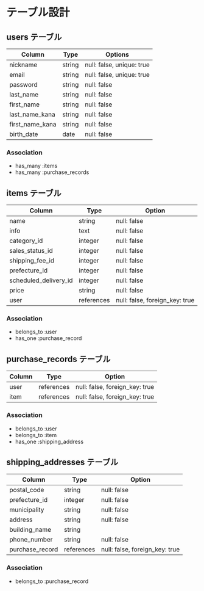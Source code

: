 # テーブル設計

## users テーブル

| Column          | Type    | Options                   |
| --------------- | ------- | ------------------------- |
| nickname        | string  | null: false, unique: true |
| email           | string  | null: false, unique: true |
| password        | string  | null: false               |
| last_name       | string  | null: false               |
| first_name      | string  | null: false               |
| last_name_kana  | string  | null: false               |
| first_name_kana | string  | null: false               |
| birth_date      | date    | null: false               |

### Association

- has_many :items
- has_many :purchase_records

## items テーブル

| Column                | Type       | Option                         |
| --------------------- | ---------- | ------------------------------ |
| name                  | string     | null: false                    |
| info                  | text       | null: false                    |
| category_id           | integer    | null: false                    |
| sales_status_id       | integer    | null: false                    |
| shipping_fee_id       | integer    | null: false                    |
| prefecture_id         | integer    | null: false                    |
| scheduled_delivery_id | integer    | null: false                    |
| price                 | string     | null: false                    |
| user                  | references | null: false, foreign_key: true |

### Association

- belongs_to :user
- has_one :purchase_record

## purchase_records テーブル

| Column           | Type       | Option                         |
| ---------------- | ---------- | ------------------------------ |
| user             | references | null: false, foreign_key: true |
| item             | references | null: false, foreign_key: true |

### Association

- belongs_to :user
- belongs_to :item
- has_one :shipping_address

## shipping_addresses テーブル

| Column          | Type       | Option                         |
| --------------- | ---------- | ------------------------------ |
| postal_code     | string     | null: false                    |
| prefecture_id   | integer    | null: false                    |
| municipality    | string     | null: false                    |
| address         | string     | null: false                    |
| building_name   | string     |                                |
| phone_number    | string     | null: false                    |
| purchase_record | references | null: false, foreign_key: true |

### Association

- belongs_to :purchase_record
